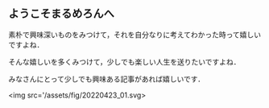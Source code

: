 ## ようこそまるめろんへ

素朴で興味深いものをみつけて，それを自分なりに考えてわかった時って嬉しいですよね．

そんな嬉しいを多くみつけて，少しでも楽しい人生を送りたいですよね．

みなさんにとって少しでも興味ある記事があれば嬉しいです．

<img src='/assets/fig/20220423_01.svg>
